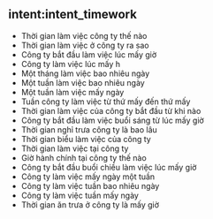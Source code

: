 ## intent:intent_timework
- Thời gian làm việc công ty thế nào
- Thời gian làm việc ở công ty ra sao
- Công ty bắt đầu làm việc lúc mấy giờ
- Công ty làm việc lúc mấy h 
- Một tháng làm việc bao nhiêu ngày
- Một tuần làm việc bao nhiêu ngày
- Một tuần làm việc mấy ngày
- Tuần công ty làm việc từ thứ mấy đến thứ mấy
- Thời gian làm việc của công ty bắt đầu từ khi nào
- Công ty bắt đầu làm việc buổi sáng từ lúc mấy giờ
- Thời gian nghỉ trưa công ty là bao lâu
- Thời gian biểu làm việc của công ty
- Thời gian làm việc tại công ty
- Giờ hành chính tại công ty thế nào
- Công ty bắt đầu buổi chiều làm việc lúc mấy giờ
- Công ty làm việc mấy ngày một tuần
- Công ty làm việc tuần bao nhiêu ngày
- Công ty làm việc tuần mấy ngày
- Thời gian ăn trưa ở công ty là mấy giờ